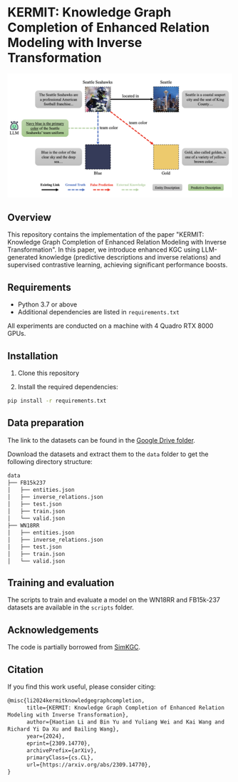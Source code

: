 # KERMIT: Knowledge Graph Completion of Enhanced Relation Modeling with Inverse Transformation

![KERMIT](./assets/kermit.png)

## Overview

This repository contains the implementation of the paper "KERMIT: Knowledge Graph Completion of Enhanced Relation Modeling with Inverse Transformation". In this paper, we introduce enhanced KGC using LLM-generated knowledge (predictive descriptions and inverse relations) and supervised contrastive learning, achieving significant performance boosts.

## Requirements

- Python 3.7 or above
- Additional dependencies are listed in `requirements.txt`

All experiments are conducted on a machine with 4 Quadro RTX 8000 GPUs.

## Installation

1. Clone this repository

2. Install the required dependencies:

```sh
pip install -r requirements.txt
```

## Data preparation
The link to the datasets can be found in the [Google Drive folder](https://drive.google.com/drive/folders/1mFER0J8TmrtR18VBaKOc6_VYYnjb88uu?usp=sharing).

Download the datasets and extract them to the `data` folder to get the following directory structure:

```
data
├── FB15k237
│   ├── entities.json
│   ├── inverse_relations.json
│   ├── test.json
│   ├── train.json
│   └── valid.json
├── WN18RR
│   ├── entities.json
│   ├── inverse_relations.json
│   ├── test.json
│   ├── train.json
│   └── valid.json
```

## Training and evaluation

The scripts to train and evaluate a model on the WN18RR and FB15k-237 datasets are available in the `scripts` folder.

## Acknowledgements
The code is partially borrowed from [SimKGC](https://github.com/intfloat/SimKGC).

## Citation
If you find this work useful, please consider citing:

```
@misc{li2024kermitknowledgegraphcompletion,
      title={KERMIT: Knowledge Graph Completion of Enhanced Relation Modeling with Inverse Transformation}, 
      author={Haotian Li and Bin Yu and Yuliang Wei and Kai Wang and Richard Yi Da Xu and Bailing Wang},
      year={2024},
      eprint={2309.14770},
      archivePrefix={arXiv},
      primaryClass={cs.CL},
      url={https://arxiv.org/abs/2309.14770}, 
}
```
